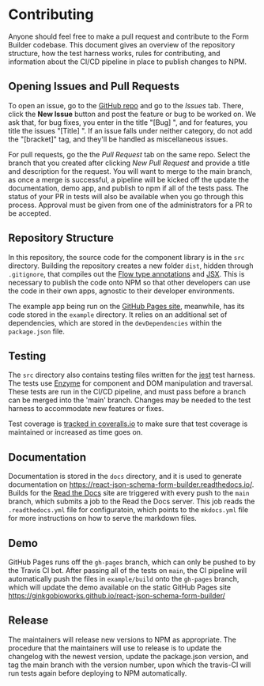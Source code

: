 # Contributing

Anyone should feel free to make a pull request and contribute to the Form Builder codebase. This document gives an overview of the repository structure, how the test harness works, rules for contributing, and information about the CI/CD pipeline in place to publish changes to NPM.

## Opening Issues and Pull Requests

To open an issue, go to the [GitHub repo](https://github.com/ginkgobioworks/react-json-schema-form-builder) and go to the *Issues* tab. There, click the **New Issue** button and post the feature or bug to be worked on. We ask that, for bug fixes, you enter in the title "[Bug] <Brief description goes here...>", and for features, you title the issues "[Title] <Brief description goes here...>". If an issue falls under neither category, do not add the "[bracket]" tag, and they'll be handled as miscellaneous issues.

For pull requests, go the the *Pull Request* tab on the same repo. Select the branch that you created after clicking *New Pull Request* and provide a title and description for the request. You will want to merge to the main branch, as once a merge is successful, a pipeline will be kicked off the update the documentation, demo app, and publish to npm if all of the tests pass. The status of your PR in tests will also be available when you go through this process. Approval must be given from one of the administrators for a PR to be accepted.

## Repository Structure

In this repository, the source code for the component library is in the `src` directory. Building the repository creates a new folder `dist`, hidden through `.gitignore`, that compiles out the [Flow type annotations](https://flow.org/en/docs/types/) and [JSX](https://reactjs.org/docs/introducing-jsx.html). This is necessary to publish the code onto NPM so that other developers can use the code in their own apps, agnostic to their developer environments.

The example app being run on the [GitHub Pages site](https://ginkgobioworks.github.io/react-json-schema-form-builder/), meanwhile, has its code stored in the `example` directory. It relies on an additional set of dependencies, which are stored in the `devDependencies` within the `package.json` file.

## Testing

The `src` directory also contains testing files written for the [jest](https://jestjs.io/en/) test harness. The tests use [Enzyme](https://github.com/enzymejs/enzyme) for component and DOM manipulation and traversal. These tests are run in the CI/CD pipeline, and must pass before a branch can be merged into the 'main' branch. Changes may be needed to the test harness to accommodate new features or fixes.

Test coverage is [tracked in coveralls.io](https://coveralls.io/github/ginkgobioworks/react-json-schema-form-builder) to make sure that test coverage is maintained or increased as time goes on.

## Documentation

Documentation is stored in the `docs` directory, and it is used to generate documentation on https://react-json-schema-form-builder.readthedocs.io/. Builds for the [Read the Docs](https://readthedocs.org/) site are triggered with every push to the `main` branch, which submits a job to the Read the Docs server. This job reads the `.readthedocs.yml` file for configuratoin, which points to the `mkdocs.yml` file for more instructions on how to serve the markdown files.

## Demo

GitHub Pages runs off the `gh-pages` branch, which can only be pushed to by the Travis CI bot. After passing all of the tests on `main`, the CI pipeline will automatically push the files in `example/build` onto  the `gh-pages` branch, which will update the demo available on the static GitHub Pages site https://ginkgobioworks.github.io/react-json-schema-form-builder/

## Release

The maintainers will release new versions to NPM as appropriate. The procedure that the maintainers will use to release is to update the changelog with the newest version, update the package.json version, and tag the main branch with the version number, upon which the travis-CI will run tests again before deploying to NPM automatically.